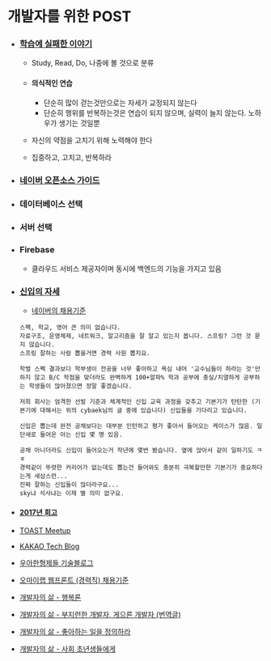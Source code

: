 # 개발자를 위한 POST

- ### [학습에 실패한 이야기](http://woowabros.github.io/experience/2017/12/11/how-to-study.html)

  - Study, Read, Do, 나중에 볼 것으로 분류

  - #### **의식적인 연습**

    - 단순히 많이 걷는것만으로는 자세가 교정되지 않는다
    - 단순히 행위를 반복하는것은 연습이 되지 않으며, 실력이 늘지 않는다. 노하우가 생기는 것일뿐

  - 자신의 약점을 고치기 위해 노력해야 한다

  - 집중하고, 고치고, 반복하라

- ### [네이버 오픈소스 가이드](https://naver.github.io/OpenSourceGuide/book/)

- ### 데이터베이스 선택

- ### 서버 선택

- ### Firebase

  - 클라우드 서비스 제공자이며 동시에 백엔드의 기능을 가지고 있음

- ### [신입의 자세](https://okky.kr/article/314296?note=1036129)

  - [네이버의 채용기준](http://digital.mk.co.kr/premium/share.php?no=10139)

  ```
  스펙, 학교, 영어 큰 의미 없습니다. 
  자료구조, 운영체제, 네트워크, 알고리즘을 잘 알고 있는지 봅니다. 스프링? 그런 것 묻지 않습니다. 
  스프링 잘하는 사람 뽑을거면 경력 사원 뽑지요.

  학벌 스펙 결과보다 학부생이 전공을 너무 좋아하고 욕심 내어 '교수님들이 하라는 것'만 하지 않고 B/C 학점을 맞더라도 완벽하게 100+알파% 학과 공부에 충실/치열하게 공부하는 학생들이 많아졌으면 정말 좋겠습니다.

  저희 회사는 엄격한 선발 기준과 체계적인 신입 교육 과정을 갖추고 기본기가 탄탄한 (기본기에 대해서는 위의 cybaek님의 글 중에 있습니다) 신입들을 기다리고 있습니다.

  신입은 뽑는데 완전 공채보다는 대부분 인턴하고 평가 좋아서 들어오는 케이스가 많음. 일단새로 들어온 아는 신입 몇 명 있음. 

  공채 아니더라도 신입이 들어오는거 작년에 몇번 봤습니다. 옆에 앉아서 같이 일하기도 ㅋㅎ
  경력같이 뚜렷한 커리어가 없는데도 뽑는건 들어와도 충분히 극복할만한 기본기가 중요하다는게 새삼스런...
  진짜 잘하는 신입들이 많더라구요...
  sky냐 석사냐는 이제 별 의미 없구요.
  ```

- #### [2017년 회고](http://blog.devjoshua.me/2017/12/28/171228-2017%EB%85%84%ED%9A%8C%EA%B3%A0/)

- [TOAST Meetup](http://meetup.toast.com/)

- [KAKAO Tech Blog](http://tech.kakao.com/)

- [우아한형제들 기술블로그](http://woowabros.github.io/)

- [오마이랩 웹프론트 (경력직) 채용기준](https://htmlpreview.github.io/?https://github.com/antaehyeon/WinterVacation_Project/blob/master/%EB%A7%81%ED%81%AC%20HTML/%EC%98%A4%EB%A7%88%EC%9D%B4%EB%9E%A9%20%EC%B1%84%EC%9A%A9%EC%A1%B0%EA%B1%B4/Recruit.html)

- [개발자의 삶 - 행복론](https://okky.kr/article/434480)

- [개발자의 삶 - 부지런한 개발자, 게으른 개발자 (번역글)](https://okky.kr/article/432322)

- [개발자의 삶 - 좋아하는 일을 정의하라](https://okky.kr/article/431341)

- [개발자의 삶 - 사회 초년생들에게](https://okky.kr/article/430042)